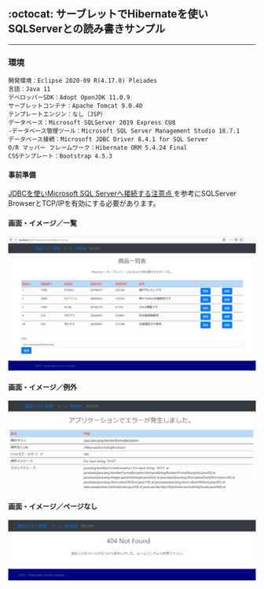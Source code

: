 ## :octocat: サーブレットでHibernateを使いSQLServerとの読み書きサンプル
___
### 環境
```
開発環境：Eclipse 2020-09 R(4.17.0) Pleiades
言語：Java 11
デベロッパーSDK：Adopt OpenJDK 11.0.9
サーブレットコンテナ：Apache Tomcat 9.0.40
テンプレートエンジン：なし（JSP）
データベース：Microsoft SQLServer 2019 Express CU8  
-データベース管理ツール：Microsoft SQL Server Management Studio 18.7.1  
データベース接続：Microsoft JDBC Driver 8.4.1 for SQL Server  
O/R マッパー フレームワーク：Hibernate ORM 5.4.24 Final
CSSテンプレート：Bootstrap 4.5.3
```

#### 事前準備  
[JDBCを使いMicrosoft SQL Serverへ接続する注意点 ](https://fujio-development.github.io/Contents/Java/JdbcSqlSvr)を参考にSQLServer BrowserとTCP/IPを有効にする必要があります。    

#### 画面・イメージ／一覧   
![Img](ReadmeImg.png)   

#### 画面・イメージ／例外   
![Img](ReadmeImg2.png)  

#### 画面・イメージ／ページなし   
![Img](ReadmeImg3.png)  